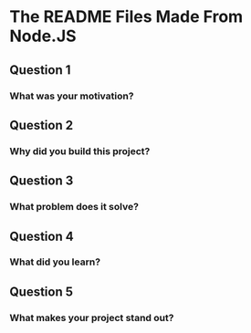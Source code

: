 # The README Files Made From Node.JS

## Question 1
### What was your motivation?
## Question 2
### Why did you build this project?
## Question 3
### What problem does it solve?
## Question 4
### What did you learn?
## Question 5
### What makes your project stand out?